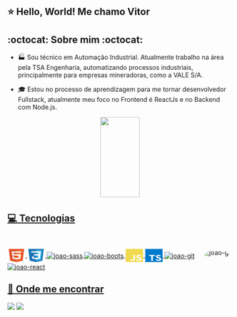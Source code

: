 ## :star: Hello, World! Me chamo Vitor
  
## :octocat: Sobre mim :octocat: 
- 🏭 Sou técnico em Automação Industrial. Atualmente trabalho na área pela TSA Engenharia, automatizando processos industriais, principalmente para empresas mineradoras, como a VALE S/A. 

- :mortar_board: Estou no processo de aprendizagem para me tornar desenvolvedor Fullstack, atualmente meu foco no Frontend é ReactJs e no Backend com Node.js.

<div align="center">
  <a href="https://github.com/vitorscience">
  <img height="180em" width="42%" src="https://github-readme-stats.vercel.app/api/top-langs/?username=vitorscience&layout=compact&langs_count=7&theme=radical"/>
<!--    <img   height="180em" width="48%"" src="https://github-readme-streak-stats.herokuapp.com/?user=vitorscience&theme=radical"/> -->
</div>


## :computer: Tecnologias

<div style="display: inline_block"><br>
  
  <img align="center" alt="vitor-python"  height="30" width="40"
  src="https://raw.githubusercontent.com/devicons/devicon/master/icons/html5/html5-original.svg">
  <img align="center" alt="joao-html"  height="30" width="40"  
  src="https://raw.githubusercontent.com/devicons/devicon/master/icons/css3/css3-original.svg">
  <img align="center" alt="joao-sass"  height="30" width="40"
  src="https://cdn.jsdelivr.net/gh/devicons/devicon/icons/sass/sass-original.svg" />
  <img align="center" alt="joao-boots" height="30" width="40" 
  src="https://cdn.jsdelivr.net/gh/devicons/devicon/icons/bootstrap/bootstrap-original.svg" />
  <img align="center" alt="Joao-js" height="30" width="40" 
  src="https://raw.githubusercontent.com/devicons/devicon/master/icons/javascript/javascript-plain.svg">
  <img align="center" alt="Joao-ts"  height="30" width="40"  
  src="https://raw.githubusercontent.com/devicons/devicon/master/icons/typescript/typescript-plain.svg">
  <img align="center" alt="joao-git" height="30" width="40" 
  src="https://cdn.jsdelivr.net/gh/devicons/devicon/icons/git/git-original.svg" /> 
  <img align="right" alt="joao-gif" height="150" style="border-radius:50px;" 
  src="https://www.mygo.ge/uploads/blog/1584023795.jpg">
  <img align="center" alt="joao-react" height="30" width="40" 
  src="https://cdn.jsdelivr.net/gh/devicons/devicon/icons/react/react-original.svg" /> 

   
 
 

## :speech_balloon: Onde me encontrar

<div> 
  <a href = "vitorbsantos10@gmail.com"><img src="https://img.shields.io/badge/-Gmail-%23333?style=for-the-badge&logo=gmail&logoColor=white" target="_blank"></a>
<a href="https://www.linkedin.com/in/vitor-batista-779b53181/" target="_blank"><img src="https://img.shields.io/badge/-LinkedIn-%230077B5?style=for-the-badge&logo=linkedin&logoColor=white" target="_blank"></a> 

